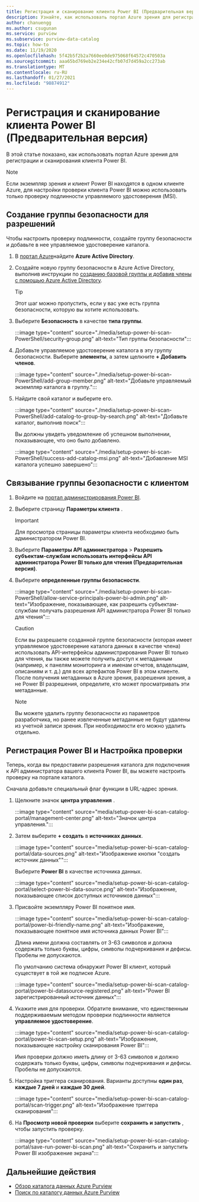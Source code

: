 ```yaml
---
title: Регистрация и сканирование клиента Power BI (Предварительная версия)
description: Узнайте, как использовать портал Azure зрения для регистрации и сканирования клиента Power BI.
author: chanuengg
ms.author: csugunan
ms.service: purview
ms.subservice: purview-data-catalog
ms.topic: how-to
ms.date: 11/19/2020
ms.openlocfilehash: 5f42b5f2b2a7660ee0de975068f64572c470503a
ms.sourcegitcommit: aaa65bd769eb2e234e42cfb07d7d459a2cc273ab
ms.translationtype: MT
ms.contentlocale: ru-RU
ms.lasthandoff: 01/27/2021
ms.locfileid: "98874912"
---
```

# <a name="register-and-scan-a-power-bi-tenant-preview"></a>Регистрация и сканирование клиента Power BI (Предварительная версия)

В этой статье показано, как использовать портал Azure зрения для регистрации и сканирования клиента Power BI.

> [!Note]
> Если экземпляр зрения и клиент Power BI находятся в одном клиенте Azure, для настройки проверки клиента Power BI можно использовать только проверку подлинности управляемого удостоверения (MSI). 

## <a name="create-a-security-group-for-permissions"></a>Создание группы безопасности для разрешений

Чтобы настроить проверку подлинности, создайте группу безопасности и добавьте в нее управляемое удостоверение каталога.

1. В [портал Azure](https://portal.azure.com)найдите **Azure Active Directory**.
1. Создайте новую группу безопасности в Azure Active Directory, выполнив инструкции по [созданию базовой группы и добавив члены с помощью Azure Active Directory](../active-directory/fundamentals/active-directory-groups-create-azure-portal.md).

    > [!Tip]
    > Этот шаг можно пропустить, если у вас уже есть группа безопасности, которую вы хотите использовать.

1. Выберите **Безопасность** в качестве **типа группы**.

    :::image type="content" source="./media/setup-power-bi-scan-PowerShell/security-group.png" alt-text="Тип группы безопасности":::

1. Добавьте управляемое удостоверение каталога в эту группу безопасности. Выберите **элементы**, а затем щелкните **+ Добавить членов**.

    :::image type="content" source="./media/setup-power-bi-scan-PowerShell/add-group-member.png" alt-text="Добавьте управляемый экземпляр каталога в группу.":::

1. Найдите свой каталог и выберите его.

    :::image type="content" source="./media/setup-power-bi-scan-PowerShell/add-catalog-to-group-by-search.png" alt-text="Добавьте каталог, выполнив поиск":::

    Вы должны увидеть уведомление об успешном выполнении, показывающее, что оно было добавлено.

    :::image type="content" source="./media/setup-power-bi-scan-PowerShell/success-add-catalog-msi.png" alt-text="Добавление MSI каталога успешно завершено":::

## <a name="associate-the-security-group-with-the-tenant"></a>Связывание группы безопасности с клиентом

1. Войдите на [портал администрирования Power BI](https://app.powerbi.com/admin-portal/tenantSettings).
1. Выберите страницу **Параметры клиента** .

    > [!Important]
    > Для просмотра страницы параметры клиента необходимо быть администратором Power BI.

1. Выберите **Параметры API администратора**  >  **Разрешить субъектам-службам использовать интерфейсы API администратора Power BI только для чтения (Предварительная версия)**.
1. Выберите **определенные группы безопасности**.

    :::image type="content" source="./media/setup-power-bi-scan-PowerShell/allow-service-principals-power-bi-admin.png" alt-text="Изображение, показывающее, как разрешить субъектам-службам получать разрешения API администратора Power BI только для чтения":::

    > [!Caution]
    > Если вы разрешаете созданной группе безопасности (которая имеет управляемое удостоверение каталога данных в качестве члена) использовать API-интерфейсы администрирования Power BI только для чтения, вы также можете получить доступ к метаданным (например, к панелям мониторинга и именам отчетов, владельцам, описаниям и т. д.) для всех артефактов Power BI в этом клиенте. После получения метаданных в Azure зрения, разрешения зрения, а не Power BI разрешения, определите, кто может просматривать эти метаданные.

    > [!Note]
    > Вы можете удалить группу безопасности из параметров разработчика, но ранее извлеченные метаданные не будут удалены из учетной записи зрения. При необходимости его можно удалить отдельно.

## <a name="register-your-power-bi-and-set-up-a-scan"></a>Регистрация Power BI и Настройка проверки

Теперь, когда вы предоставили разрешения каталога для подключения к API администратора вашего клиента Power BI, вы можете настроить проверку на портале каталога.

Сначала добавьте специальный флаг функции в URL-адрес зрения. 

1. Щелкните значок **центра управления** .

    :::image type="content" source="media/setup-power-bi-scan-catalog-portal/management-center.png" alt-text="Значок центра управления.":::

1. Затем выберите **+ создать** в **источниках данных**.

    :::image type="content" source="media/setup-power-bi-scan-catalog-portal/data-sources.png" alt-text="Изображение кнопки &quot;создать источник данных&quot;":::

    Выберите **Power BI** в качестве источника данных.

    :::image type="content" source="media/setup-power-bi-scan-catalog-portal/select-power-bi-data-source.png" alt-text="Изображение, показывающее список доступных источников данных":::

1. Присвойте экземпляру Power BI понятное имя.

    :::image type="content" source="media/setup-power-bi-scan-catalog-portal/power-bi-friendly-name.png" alt-text="Изображение, показывающее понятное имя источника данных Power BI":::

    Длина имени должна составлять от 3-63 символов и должна содержать только буквы, цифры, символы подчеркивания и дефисы.  Пробелы не допускаются.

    По умолчанию система обнаружит Power BI клиент, который существует в той же подписке Azure.

    :::image type="content" source="media/setup-power-bi-scan-catalog-portal/power-bi-datasource-registered.png" alt-text="Power BI зарегистрированный источник данных":::

1. Укажите имя для проверки. Обратите внимание, что единственным поддерживаемым методом проверки подлинности является **управляемое удостоверение**.

    :::image type="content" source="media/setup-power-bi-scan-catalog-portal/power-bi-scan-setup.png" alt-text="Изображение, показывающее настройку сканирования Power BI":::

    Имя проверки должно иметь длину от 3-63 символов и должно содержать только буквы, цифры, символы подчеркивания и дефисы.  Пробелы не допускаются.

1. Настройка триггера сканирования. Варианты доступны **один раз**, **каждые 7 дней** и **каждые 30 дней**.

    :::image type="content" source="media/setup-power-bi-scan-catalog-portal/scan-trigger.png" alt-text="Изображение триггера сканирования":::

1. На **Просмотр новой проверки** выберите **сохранить и запустить** , чтобы запустить проверку.

    :::image type="content" source="media/setup-power-bi-scan-catalog-portal/save-run-power-bi-scan.png" alt-text="Сохранить и запустить Power BI изображение экрана":::

## <a name="next-steps"></a>Дальнейшие действия

- [Обзор каталога данных Azure Purview](how-to-browse-catalog.md)
- [Поиск по каталогу данных Azure Purview](how-to-search-catalog.md)
